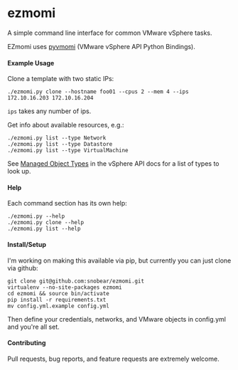 ezmomi
======

A simple command line interface for common VMware vSphere tasks.

EZmomi uses [pyvmomi](https://github.com/vmware/pyvmomi) (VMware vSphere API Python Bindings).


#### Example Usage


Clone a template with two static IPs:

```
./ezmomi.py clone --hostname foo01 --cpus 2 --mem 4 --ips 172.10.16.203 172.10.16.204
```

`ips` takes any number of ips.

Get info about available resources, e.g.:

```
./ezmomi.py list --type Network
./ezmomi.py list --type Datastore
./ezmomi.py list --type VirtualMachine
```

See [Managed Object Types](http://pubs.vmware.com/vsphere-50/index.jsp#com.vmware.wssdk.apiref.doc_50/mo-types-landing.html) in the vSphere API docs for a list of types to look up.

#### Help

Each command section has its own help:

```
./ezmomi.py --help
./ezmomi.py clone --help
./ezmomi.py list --help
```

#### Install/Setup

I'm working on making this available via pip, but currently you can just clone via github:

```
git clone git@github.com:snobear/ezmomi.git
virtualenv --no-site-packages ezmomi
cd ezmomi && source bin/activate
pip install -r requirements.txt
mv config.yml.example config.yml
```

Then define your credentials, networks, and VMware objects in config.yml and you're all set.

#### Contributing
Pull requests, bug reports, and feature requests are extremely welcome.
